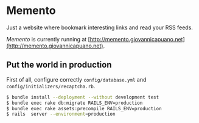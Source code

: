 Memento
=======
Just a website where bookmark interesting links and read your RSS feeds.

*Memento* is currently running at [http://memento.giovannicapuano.net](http://memento.giovannicapuano.net).

Put the world in production
---------------------------
First of all, configure correctly `config/database.yml` and `config/initializers/recaptcha.rb`.

```sh
$ bundle install --deployment --without development test
$ bundle exec rake db:migrate RAILS_ENV=production
$ bundle exec rake assets:precompile RAILS_ENV=production
$ rails  server --environment=production
```
